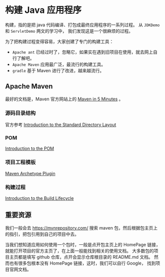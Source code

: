#  构建 Java 应用程序

构建，指的是把 java 代码编译、打包成最终应用程序的一系列过程。
从 `JDKDemo` 和 `ServletDemo` 两文的学习中，
我们发现这是一个很麻烦的过程。

为了把构建过程变得容易，大家创建了专门的构建工具：
- `Apache ant` 已经过时了，忽略它，如果实在遇到旧项目在使用，就去网上自行了解吧。
- `Apache Maven` 应用最广泛，最流行的构建工具。
- `gradle` 基于 Maven 进行了改进，越来越流行。

## Apache Maven
最好的文档是，Maven 官方网站上的
[Maven in 5 Minutes](https://maven.apache.org/guides/getting-started/maven-in-five-minutes.html)
。

### 源码目录结构
官方参考
[Introduction to the Standard Directory Layout](https://maven.apache.org/guides/introduction/introduction-to-the-standard-directory-layout.html)
### POM
[Introduction to the POM](https://maven.apache.org/guides/introduction/introduction-to-the-pom.html)
### 项目工程模板
[Maven Archetype Plugin](https://maven.apache.org/archetype/maven-archetype-plugin/index.html)
### 构建过程
[Introduction to the Build Lifecycle](https://maven.apache.org/guides/introduction/introduction-to-the-lifecycle.html)

## 重要资源

我们一般会去 https://mvnrepository.com/
搜索 maven 包，然后根据包主页上的指引，把包引用到自己的项目中去。

当我们想知道应用如何使用一个包时，一般是点开包主页上的 HomePage 链接，
就能打开项目的官方主页了，在上面一般能找到相关的使用文档。
大多数包的项目主页都是填写 github 仓库，点开会显示仓库根目录的 README.md 文档。
然而也有很多包根本没有 HomePage 链接，这时，我们可以自行 Google，
找到项目官网文档。 